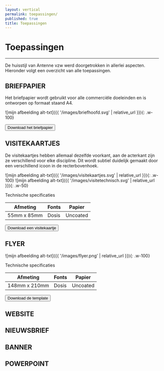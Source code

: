 ```yaml
---
layout: vertical
permalink: toepassingen/
published: true
title: Toepassingen
---
```


# Toepassingen
***

De huisstijl van Antenne vzw  werd doorgetrokken in allerlei aspecten. Hieronder volgt een overzicht van alle toepassingen.

## BRIEFPAPIER

Het briefpapier wordt gebruikt voor alle commerciële doeleinden en is ontworpen op formaat staand A4.

![mijn afbeelding alt-txt]({{ '/images/briefhoofd.svg' | relative_url }}){: .w-100}

<a href="https://studentarteveldehsbe-my.sharepoint.com/:b:/g/personal/stepmese_student_arteveldehs_be/EfwdPWdL4S5ElAicx78VJv4Bdkp-MkjcqiDY3bUA9i993g?e=70xZTT">
<button class="btn btn-block btn-primary btntoepassing"> Download het briefpapier</button>
</a>

## VISITEKAARTJES

De visitekaartjes hebben allemaal dezelfde voorkant, aan de acterkant zijn ze verschillend voor elke discipline. Dit wordt subtiel duidelijk gemaakt door een verschillend icoon in de recterbovenhoek. 

![mijn afbeelding alt-txt]({{ '/images/visitekaartjes.svg' | relative_url }}){: .w-100}
![mijn afbeelding alt-txt]({{ '/images/visitetechnisch.svg' | relative_url }}){: .w-50}

Technische specificaties

Afmeting | Fonts | Papier
------------ | ------------- | ------------ 
55mm x 85mm | Dosis | Uncoated


<a href="https://studentarteveldehsbe-my.sharepoint.com/:b:/g/personal/stepmese_student_arteveldehs_be/EfwdPWdL4S5ElAicx78VJv4Bdkp-MkjcqiDY3bUA9i993g?e=70xZTT">
<button class="btn btn-block btn-primary btntoepassing"> Download een visitekaartje</button>
</a>
  
## FLYER
![mijn afbeelding alt-txt]({{ '/images/flyer.png' | relative_url }}){: .w-100}


Technische specificaties

Afmeting | Fonts | Papier
------------ | ------------- | ------------ 
148mm x 210mm | Dosis | Uncoated


<a href="https://studentarteveldehsbe-my.sharepoint.com/:b:/g/personal/stepmese_student_arteveldehs_be/EfwdPWdL4S5ElAicx78VJv4Bdkp-MkjcqiDY3bUA9i993g?e=70xZTT">
<button class="btn btn-block btn-primary btntoepassing"> Download de template</button>
</a>

## WEBSITE

## NIEUWSBRIEF

## BANNER

## POWERPOINT